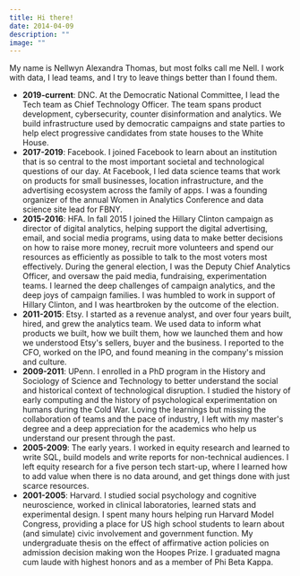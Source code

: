 ```yaml
---
title: Hi there!
date: 2014-04-09
description: ""
image: ""
---
```

My name is Nellwyn Alexandra Thomas, but most folks call me Nell. I work with data, I lead teams, and I try to leave things better than I found them.  

* **2019-current**: DNC. At the Democratic National Committee, I lead the Tech team as Chief Technology Officer. The team spans product development, cybersecurity, counter disinformation and analytics. We build infrastructure used by democratic campaigns and state parties to help elect progressive candidates from state houses to the White House.
* **2017-2019**: Facebook. I joined Facebook to learn about an institution that is so central to the most important societal and technological questions of our day. At Facebook, I  led data science teams that work on products for small businesses, location infrastructure, and the advertising ecosystem across the family of apps. I was a founding organizer of the annual Women in Analytics Conference and data science site lead for FBNY.
* **2015-2016**: HFA. In fall 2015 I joined the Hillary Clinton campaign as director of digital analytics, helping support the digital advertising, email, and social media programs, using data to make better decisions on how to raise more money, recruit more volunteers and spend our resources as efficiently as possible to talk to the most voters most effectively. During the general election, I was the Deputy Chief Analytics Officer, and oversaw the paid media, fundraising, experimentation teams. I learned the deep challenges of campaign analytics, and the deep joys of campaign families. I was humbled to work in support of Hillary Clinton, and I was heartbroken by the outcome of the election. 
* **2011-2015**: Etsy. I started as a revenue analyst, and over four years built, hired, and grew the analytics team. We used data to inform what products we built, how we built them, how we launched them and how we understood Etsy's sellers, buyer and the business. I reported to the CFO, worked on the IPO, and found meaning in the company's mission and culture.
* **2009-2011**: UPenn. I enrolled in a PhD program in the History and Sociology of Science and Technology to better understand the social and historical context of technological disruption. I studied the history of early computing and the history of psychological experimentation on humans during the Cold War. Loving the learnings but missing the collaboration of teams and the pace of industry, I left with my master's degree and a deep appreciation for the academics who help us understand our present through the past.
* **2005-2009**: The early years. I worked in equity research and learned to write SQL, build models and write reports for non-technical audiences. I left equity research for a five person tech start-up, where I learned how to add value when there is no data around, and get things done with just scarce resources. 
* **2001-2005**: Harvard. I studied social psychology and cognitive neuroscience, worked in clinical laboratories, learned stats and experimental design. I spent many hours helping run Harvard Model Congress, providing a place for US high school students to learn about (and simulate) civic involvement and government function. My undergraduate thesis on the effect of affirmative action policies on admission decision making won the Hoopes Prize. I graduated magna cum laude with highest honors and as a member of Phi Beta Kappa.
